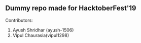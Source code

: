 ## Dummy repo made for HacktoberFest'19

Contributors:

1. Ayush Shridhar (ayush-1506)
2. Vipul Chaurasia(vipul1298)